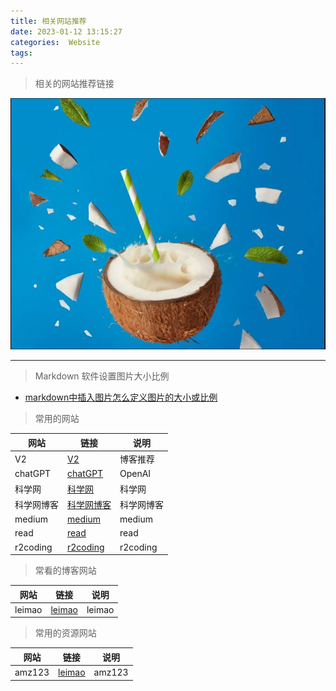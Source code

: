 ```yaml
---
title: 相关网站推荐
date: 2023-01-12 13:15:27
categories:  Website
tags:
---
```

> 相关的网站推荐链接

<!--more-->



![](../images//20230111/2023011201.JPG)

---
>  Markdown 软件设置图片大小比例

* [markdown中插入图片怎么定义图片的大小或比例](https://www.zhihu.com/question/23378396)

> 常用的网站

| 网站       | 链接                                              | 说明       |
| ---------- | ------------------------------------------------- | ---------- |
| V2         | [V2](https://v2.nl/)                              | 博客推荐   |
| chatGPT    | [chatGPT](https://chat.openai.com/chat)           | OpenAI     |
| 科学网     | [科学网](https://www.sciencenet.cn/)              | 科学网     |
| 科学网博客 | [科学网博客](https://blog.sciencenet.cn/blog.php) | 科学网博客 |
| medium     | [medium](https://medium.com/)                     | medium     |
| read       | [read](https://read.cv/)                          | read       |
| r2coding   | [r2coding](https://www.r2coding.com/)             | r2coding   |


> 常看的博客网站


| 网站   | 链接                                | 说明   |
| ------ | ----------------------------------- | ------ |
| leimao | [leimao](https://leimao.github.io/) | leimao |


> 常用的资源网站


| 网站   | 链接                                | 说明   |
| ------ | ----------------------------------- | ------ |
| amz123 | [leimao](https://www.amz123.com/tuku) | amz123 |